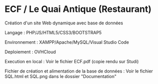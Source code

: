 # ECF / Le Quai Antique (Restaurant)

Création d'un site Web dynamique avec base de données

Langage : PHP/JS/HTML5/CSS3/BOOTSTRAP5

Environnement : XAMPP/Apache/MySQL/Visual Studio Code

Deploiement : OVHCloud

Execution en local : Voir le fichier ECF.pdf (copie rendu sur Studi)

Fichier de création et alimentation de la base de données : Voir le fichier SQL.html et SQL.png dans le dossier "Documentation"


